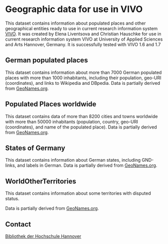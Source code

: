 # Geographic data for use in VIVO

This dataset contains information about populated places and other geographical entities ready to use in current research information system [VIVO](http://vivoweb.org/). It was created by Elena Liventsova and Christian Hauschke for use in current research information system VIVO at University of Applied Sciences and Arts Hannover, Germany. It is successfully tested with VIVO 1.6 and 1.7

## German populated places
This dataset contains information about more than 7000 German populated places with more than 1000 inhabitants, including their population, geo-URI (coordinates), and links to Wikipedia and DBpedia.  Data is partially derived from [GeoNames.org](http://geonames.org).

## Populated Places worldwide
This dataset contains data of more than 8200 cities and towns worldwide with more than 50000 inhabitants (population, country, geo-URI (coordinates), and name of the populated place). Data is partially derived from [GeoNames.org](http://geonames.org).

## States of Germany
This dataset contains information about German states, including GND-links, and labels in German. Data is partially derived from [GeoNames.org](http://geonames.org).

## WorldOtherTerritories
This dataset contains information about some territories with disputed status.

Data is partially derived from [GeoNames.org](http://geonames.org).

## Contact

[Bibliothek der Hochschule Hannover](http://www.hs-hannover.de/bibl/kontakt/)
